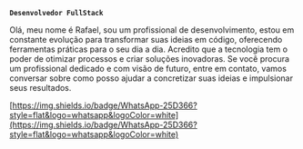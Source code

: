 **`Desenvolvedor FullStack`**

Olá, meu nome é Rafael, sou um profissional de desenvolvimento, estou em constante evolução para transformar suas ideias em código, oferecendo ferramentas práticas para o seu dia a dia. Acredito que a tecnologia tem o poder de otimizar processos e criar soluções inovadoras. Se você procura um profissional dedicado e com visão de futuro, entre em contato, vamos conversar sobre como posso ajudar a concretizar suas ideias e impulsionar seus resultados.

[https://img.shields.io/badge/WhatsApp-25D366?style=flat&logo=whatsapp&logoColor=white](https://img.shields.io/badge/WhatsApp-25D366?style=flat&logo=whatsapp&logoColor=white)
